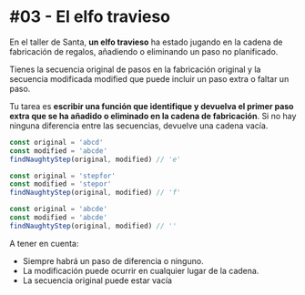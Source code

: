 # #03 - El elfo travieso
En el taller de Santa, **un elfo travieso** ha estado jugando en la cadena de fabricación de regalos, añadiendo o eliminando un paso no planificado.

Tienes la secuencia original de pasos en la fabricación original y la secuencia modificada modified que puede incluir un paso extra o faltar un paso.

Tu tarea es **escribir una función que identifique y devuelva el primer paso extra que se ha añadido o eliminado en la cadena de fabricación**. Si no hay ninguna diferencia entre las secuencias, devuelve una cadena vacía.
```javascript
const original = 'abcd'
const modified = 'abcde'
findNaughtyStep(original, modified) // 'e'

const original = 'stepfor'
const modified = 'stepor'
findNaughtyStep(original, modified) // 'f'

const original = 'abcde'
const modified = 'abcde'
findNaughtyStep(original, modified) // ''
```
A tener en cuenta:
- Siempre habrá un paso de diferencia o ninguno.
- La modificación puede ocurrir en cualquier lugar de la cadena.
- La secuencia original puede estar vacía

